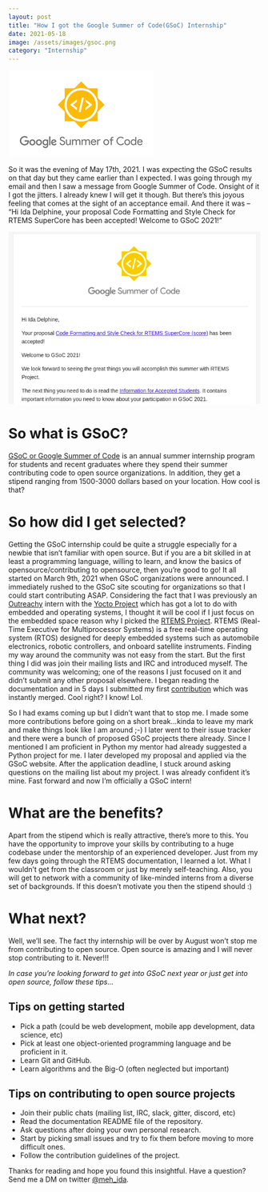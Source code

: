 ```yaml
---
layout: post
title: "How I got the Google Summer of Code(GSoC) Internship"
date: 2021-05-18
image: /assets/images/gsoc.png
category: "Internship"
---
```


<div class="text-center">
  <img src="/assets/images/gsoc.png" class="rounded w-50" alt="GSoC logo">
</div>



So it was the evening of May 17th, 2021. I was expecting the GSoC results on that day but they came earlier than I expected. I was going through my email and then I saw a message from Google Summer of Code. Onsight of it I got the jitters. I already knew I will get it though. But there’s this joyous feeling that comes at the sight of an acceptance email. And there it was – “Hi Ida Delphine, your proposal Code Formatting and Style Check for RTEMS SuperCore has been accepted! Welcome to GSoC 2021!”


<div class="text-center">
  <img src="/assets/images/gsoc-accept.png" class="rounded w-50" alt="GSoC acceptance email">
</div>



# So what is GSoC?
[GSoC or Google Summer of Code](https://summerofcode.withgoogle.com/about/) is an annual summer internship program for students and recent graduates where they spend their summer contributing code to open source organizations. In addition, they get a stipend ranging from 1500-3000 dollars based on your location. How cool is that?


# So how did I get selected?
Getting the GSoC internship could be quite a struggle especially for a newbie that isn’t familiar with open source. But if you are a bit skilled in at least a programming language, willing to learn, and know the basics of opensource/contributing to opensource, then you’re good to go!
It all started on March 9th, 2021 when GSoC organizations were announced. I immediately rushed to the GSoC site scouting for organizations so that I could start contributing ASAP. Considering the fact that I was previously an [Outreachy](https://www.outreachy.org/) intern with the [Yocto Project](https://idadelveloper.github.io/blog/2021/01/11/my-audience) which has got a lot to do with embedded and operating systems, I thought it will be cool if I just focus on the embedded space reason why I picked the [RTEMS Project](https://www.rtems.org/). RTEMS (Real-Time Executive for Multiprocessor Systems) is a free real-time operating system (RTOS) designed for deeply embedded systems such as automobile electronics, robotic controllers, and onboard satellite instruments. Finding my way around the community was not easy from the start. But the first thing I did was join their mailing lists and IRC and introduced myself. The community was welcoming; one of the reasons I just focused on it and didn’t submit any other proposal elsewhere. I began reading the documentation and in 5 days I submitted my first [contribution](https://git.rtems.org/rtems-docs/log/?qt=author&q=Ida+Delphine) which was instantly merged. Cool right? I know! Lol.


So I had exams coming up but I didn’t want that to stop me. I made some more contributions before going on a short break...kinda to leave my mark and make things look like I am around ;-)
I later went to their issue tracker and there were a bunch of proposed GSoC projects there already. Since I mentioned I am proficient in Python my mentor had already suggested a Python project for me. I later developed my proposal and applied via the GSoC website. After the application deadline, I stuck around asking questions on the mailing list about my project. I was already confident it’s mine. Fast forward and now I’m officially a GSoC intern!


# What are the benefits?
Apart from the stipend which is really attractive, there’s more to this. You have the opportunity to improve your skills by contributing to a huge codebase under the mentorship of an experienced developer. Just from my few days going through the RTEMS documentation, I learned a lot. What I wouldn’t get from the classroom or just by merely self-teaching. Also, you will get to network with a community of like-minded interns from a diverse set of backgrounds. If this doesn’t motivate you then the stipend should :)


# What next?
Well, we’ll see. The fact thy internship will be over by August won’t stop me from contributing to open source. Open source is amazing and I will never stop contributing to it. Never!!!



_In case you’re looking forward to get into GSoC next year or just get into open source, follow these tips..._


## Tips on getting started
- Pick a path (could be web development, mobile app development, data science, etc)
- Pick at least one object-oriented programming language and be proficient in it.
- Learn Git and GitHub.
- Learn algorithms and the Big-O (often neglected but important)


## Tips on contributing to open source projects
- Join their public chats (mailing list, IRC, slack, gitter, discord, etc)
- Read the documentation README file of the repository.
- Ask questions after doing your own personal research.
- Start by picking small issues and try to fix them before moving to more difficult ones.
- Follow the contribution guidelines of the project.


Thanks for reading and hope you found this insightful. Have a question? Send me a DM on twitter [@meh_ida](https://twitter.com/meh_ida).
